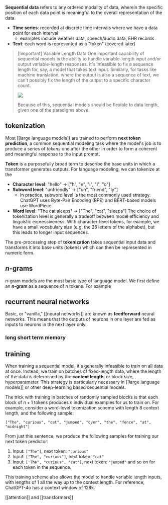 
**Sequential data** refers to any ordered modality of data, wherein the specific position of each data point is meaningful to the overall representation of the data.
- **Time series**: recorded at discrete time intervals where we have a data point for each interval
	- examples include weather data, speech/audio data, EHR records
- **Text**: each word is represented as a "token" (covered later)

>[!important] Variable Length Data
>One important capability of sequential models is the ability to handle variable-length input and/or output variable-length responses. It's infeasible to fix a sequence length for, say, a model that takes text input. Similarly, for tasks like machine translation, where the output is also a sequence of text, we can't possibly fix the length of the output to a specific character count.
>
>![](img/seq.jpg)
>
>Because of this, sequential models should be flexible to data length, given one of the paradigms above.

## tokenization
Most [[large language models]] are trained to perform **next token prediction**, a common sequential modeling task where the model's job is to produce a series of *tokens* one after the other in order to form a coherent and meaningful response to the input prompt.

**Token** is a purposefully broad term to describe the base units in which a transformer generates outputs. For language modeling, we can tokenize at the 
- **Character level**: "hello" → ["h", "e", "l", "l", "o"]
- **Subword level**: "unfriendly" → ["un", "friend", "ly"]
	- In practice, subword level is the most commonly used strategy. ChatGPT uses Byte-Pair Encoding (BPE) and BERT-based models use WordPiece.
- **Word level**: "The cat sleeps" → ["The", "cat", "sleeps"]
The choice of tokenization level is generally a tradeoff between model efficiency and linguistic expressiveness. With character-level tokens, for example, we have a small vocabulary size (e.g. the 26 letters of the alphabet), but this leads to longer input sequences.

The pre-processing step of **tokenization** takes sequential input data and transforms it into base units (tokens) which can then be represented in numeric form.

## $n$-grams
$n$-gram models are the most basic type of language model. We first define an **$n$-gram** as a sequence of $n$ tokens. For example

## recurrent neural networks
Basic, or "vanilla," [[neural networks]]  are known as **feedforward** neural networks. This means that the outputs of neurons in one layer are fed as inputs to neurons in the next layer only.


### long short term memory




## training
When training a sequential model, it's generally infeasible to train on all data at once. Instead, we train on batches of fixed-length data, where the length of the data is determined by the **context length**, or block size, hyperparameter. This strategy is particularly necessary in [[large language models]] or other deep-learning based sequential models.

The trick with training in batches of randomly sampled blocks is that each block of $n+1$ tokens produces $n$ individual examples for us to train on. For example, consider a word-level tokenization scheme with length $8$ context length, and the following sample:
```
["The", "curious", "cat", "jumped", "over", "the", "fence", "at", "midnight"]
```
From just this sentence, we produce the following samples for training our next token predictor:
1. Input: `["The"]`, next token: `"curious"`
2. Input: `["The", "curious"]`, next token: `"cat"`
3. Input: `["The", "curious", "cat"]`, next token: `"jumped"`
and so on for each token in the sequence.

This training scheme also allows the model to handle variable length inputs, with lengths of $1$ all the way up to the context length. For reference, ChatGPT-4o has a context window of 128k.


[[attention]] and [[transformers]]